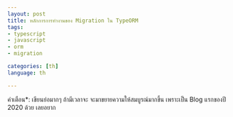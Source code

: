 ```yaml
---
layout: post
title: หลักการการทำงานของ Migration ใน TypeORM
tags:	
- typescript
- javascript
- orm
- migration

categories: [th]
language: th

---
```


คำเตือน*: เขียนย่อมากๆ ถ้ามีเวลาจะ จะมาขยายความให้สมบูรณ์มากขึ้น เพราะเป็น Blog แรกของปี 2020 ด้วย เลยอยาก 


